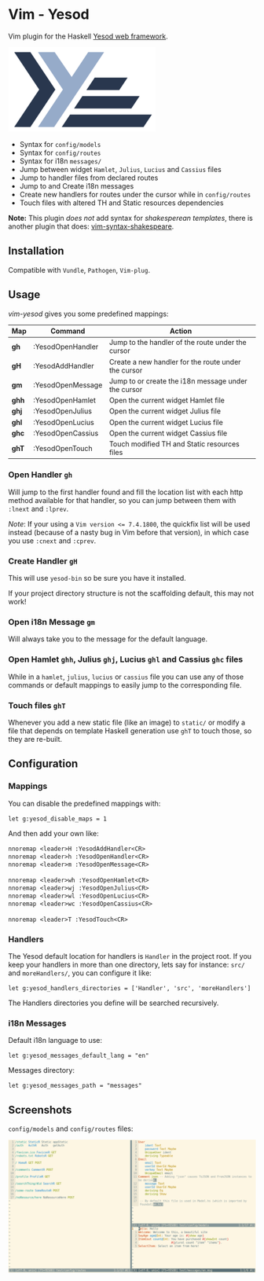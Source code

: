 # Vim - Yesod

Vim plugin for the Haskell [Yesod web framework](http://www.yesodweb.com/).

![Yesod](yesod_logo.png)


* Syntax for `config/models`
* Syntax for `config/routes`
* Syntax for i18n `messages/`
* Jump between widget `Hamlet`, `Julius`, `Lucius` and `Cassius` files
* Jump to handler files from declared routes
* Jump to and Create i18n messages
* Create new handlers for routes under the cursor while in `config/routes`
* Touch files with altered TH and Static resources dependencies

**Note:** This plugin *does not* add syntax for *shakesperean templates*, there
is another plugin that does:
[vim-syntax-shakespeare](https://github.com/pbrisbin/vim-syntax-shakespeare).


## Installation

Compatible with `Vundle`, `Pathogen`, `Vim-plug`.


## Usage

*vim-yesod* gives you some predefined mappings:

Map | Command | Action
--- | ------- | ------
**gh** | :YesodOpenHandler | Jump to the handler of the route under the cursor
**gH** | :YesodAddHandler | Create a new handler for the route under the cursor
**gm** | :YesodOpenMessage | Jump to or create the i18n message under the cursor
**ghh** | :YesodOpenHamlet | Open the current widget Hamlet file
**ghj** | :YesodOpenJulius | Open the current widget Julius file
**ghl** | :YesodOpenLucius | Open the current widget Lucius file
**ghc** | :YesodOpenCassius | Open the current widget Cassius file
**ghT** | :YesodOpenTouch | Touch modified TH and Static resources files


### Open Handler `gh`

Will jump to the first handler found and fill the location list with each http
method available for that handler, so you can jump between them with `:lnext`
and `:lprev`.

*Note*: If your using a `Vim version <= 7.4.1800`, the quickfix list will be
used instead (because of a nasty bug in Vim before that version), in which case
you use `:cnext` and `:cprev`.

### Create Handler `gH`

This will use `yesod-bin` so be sure you have it installed.

If your project directory structure is not the scaffolding default, this may not
work!

### Open i18n Message `gm`

Will always take you to the message for the default language.

### Open Hamlet `ghh`, Julius `ghj`, Lucius `ghl` and Cassius `ghc` files

While in a `hamlet`, `julius`, `lucius` or `cassius` file you can use any of
those commands or default mappings to easily jump to the corresponding file.

### Touch files `ghT`

Whenever you add a new static file (like an image) to `static/` or modify a file
that depends on template Haskell generation use `ghT` to touch those, so they
are re-built.


## Configuration

### Mappings

You can disable the predefined mappings with:

```vim
let g:yesod_disable_maps = 1
```

And then add your own like:

```vim
nnoremap <leader>H :YesodAddHandler<CR>
nnoremap <leader>h :YesodOpenHandler<CR>
nnoremap <leader>m :YesodOpenMessage<CR>

nnoremap <leader>wh :YesodOpenHamlet<CR>
nnoremap <leader>wj :YesodOpenJulius<CR>
nnoremap <leader>wl :YesodOpenLucius<CR>
nnoremap <leader>wc :YesodOpenCassius<CR>

nnoremap <leader>T :YesodTouch<CR>
```

### Handlers

The Yesod default location for handlers is `Handler` in the project root. If you
keep your handlers in more than one directory, lets say for instance:
`src/` and `moreHandlers/`, you can configure it like:

```vim
let g:yesod_handlers_directories = ['Handler', 'src', 'moreHandlers']
```

The Handlers directories you define will be searched recursively.

### i18n Messages

Default i18n language to use:

```vim
let g:yesod_messages_default_lang = "en"
```

Messages directory:

```vim
let g:yesod_messages_path = "messages"
```


## Screenshots

`config/models` and `config/routes` files:

![Screenshot](screenshot.png)
